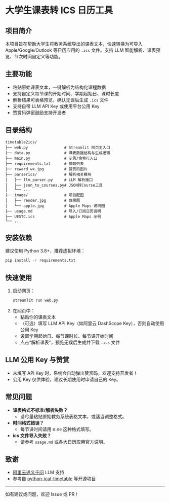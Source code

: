 # 大学生课表转 ICS 日历工具

## 项目简介
本项目旨在帮助大学生将教务系统导出的课表文本，快速转换为可导入 Apple/Google/Outlook 等日历应用的 `.ics` 文件。支持 LLM 智能解析、课表预览、节次时间自定义等功能。

## 主要功能
- 粘贴原始课表文本，一键解析为结构化课程数据
- 支持自定义每节课的开始时间、学期起始日、课时长度
- 解析结果可表格预览，确认无误后生成 `.ics` 文件
- 支持自带 LLM API Key 或使用平台公用 Key
- 赞赏码弹窗鼓励支持开发者

## 目录结构
```
timetable2ics/
├── web.py                # Streamlit 网页主入口
├── data.py               # 课表数据结构与生成逻辑
├── main.py               # 示例/命令行入口
├── requirements.txt      # 依赖列表
├── reward_wx.jpg         # 赞赏码图片
├── parserics/            # 解析相关模块
│   ├── llm_parser.py     # LLM 解析接口
│   ├── json_to_courses.py# JSON转Course工具
│   └── ...
├── image/                # 项目配图
│   ├── render.jpg        # 效果图
│   └── apple.jpg         # Apple Maps 说明图
├── usage.md              # 导入/订阅日历说明
├── UESTC.ics             # Apple Maps 示例
└── ...
```

## 安装依赖
建议使用 Python 3.8+，推荐虚拟环境：

```bash
pip install -r requirements.txt
```

## 快速使用
1. 启动网页：
   ```bash
   streamlit run web.py
   ```
2. 在网页中：
   - 粘贴你的课表文本
   - （可选）填写 LLM API Key（如阿里云 DashScope Key），否则自动使用公用 Key
   - 设置学期起始日、每节课时长、每节课开始时间
   - 点击“解析课表”，预览无误后生成并下载 `.ics` 文件

## LLM 公用 Key 与赞赏
- 未填写 API Key 时，系统会自动弹出赞赏码，欢迎支持开发者！
- 公用 Key 仅供体验，建议长期使用时申请自己的 Key。

## 常见问题
- **课表格式不标准/解析失败？**
  - 请尽量粘贴原始教务系统表格文本，或适当调整格式。
- **时间格式错误？**
  - 每节课时间请用 `8:00` 这种格式填写。
- **ics 文件导入失败？**
  - 请参考 `usage.md` 或各大日历应用官方说明。

## 致谢
- [阿里云通义千问](https://dashscope.aliyun.com/) LLM 支持
- 参考自 [python-ical-timetable](https://github.com/junyilou/python-ical-timetable) 等开源项目

---
如有建议或问题，欢迎 Issue 或 PR！ 
